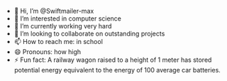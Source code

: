 - 👋 Hi, I’m @Swiftmailer-max
- 👀 I’m interested in computer science
- 🌱 I’m currently working very hard
- 💞️ I’m looking to collaborate on outstanding  projects
- 📫 How to reach me: in school
- 😄 Pronouns: how high
- ⚡ Fun fact: A railway wagon raised to a height of 1 meter has stored potential energy equivalent to the energy of 100 average car batteries.

<!---
Swiftmailer-max/Swiftmailer-max is a ✨ special ✨ repository 
--->
